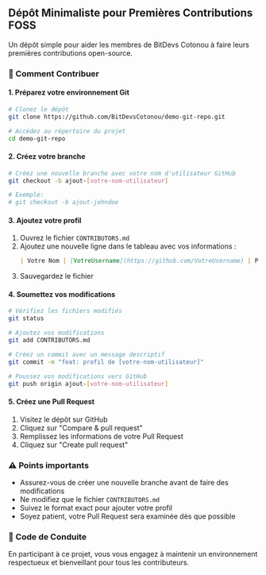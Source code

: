 
## Dépôt Minimaliste pour Premières Contributions FOSS

Un dépôt simple pour aider les membres de BitDevs Cotonou à faire leurs premières contributions open-source.

### 🚀 Comment Contribuer

#### 1. Préparez votre environnement Git
```bash
# Clonez le dépôt
git clone https://github.com/BitDevsCotonou/demo-git-repo.git

# Accédez au répertoire du projet
cd demo-git-repo
```

#### 2. Créez votre branche
```bash
# Créez une nouvelle branche avec votre nom d'utilisateur GitHub
git checkout -b ajout-[votre-nom-utilisateur]

# Exemple:
# git checkout -b ajout-johndoe
```

#### 3. Ajoutez votre profil
1. Ouvrez le fichier `CONTRIBUTORS.md`
2. Ajoutez une nouvelle ligne dans le tableau avec vos informations :
   ```markdown
   | Votre Nom | [VotreUsername](https://github.com/VotreUsername) | Profil |
   ```
3. Sauvegardez le fichier

#### 4. Soumettez vos modifications
```bash
# Vérifiez les fichiers modifiés
git status

# Ajoutez vos modifications
git add CONTRIBUTORS.md

# Créez un commit avec un message descriptif
git commit -m "feat: profil de [votre-nom-utilisateur]"

# Poussez vos modifications vers GitHub
git push origin ajout-[votre-nom-utilisateur]
```

#### 5. Créez une Pull Request
1. Visitez le dépôt sur GitHub
2. Cliquez sur "Compare & pull request"
3. Remplissez les informations de votre Pull Request
4. Cliquez sur "Create pull request"

### ⚠️ Points importants
- Assurez-vous de créer une nouvelle branche avant de faire des modifications
- Ne modifiez que le fichier `CONTRIBUTORS.md`
- Suivez le format exact pour ajouter votre profil
- Soyez patient, votre Pull Request sera examinée dès que possible

### 🤝 Code de Conduite
En participant à ce projet, vous vous engagez à maintenir un environnement respectueux et bienveillant pour tous les contributeurs.